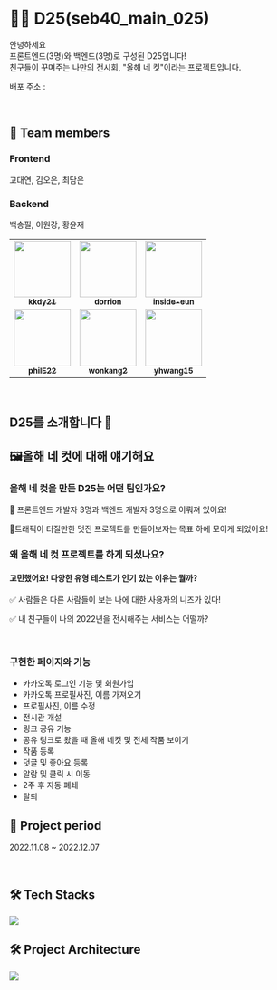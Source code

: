 # 💁🏻 D25(seb40_main_025)

안녕하세요
<br/>
프론트엔드(3명)와 백엔드(3명)로 구성된 D25입니다!
<br/>
친구들이 꾸며주는 나만의 전시회, "올해 네 컷"이라는 프로젝트입니다.

배포 주소 : 

<br/>

## 🙌 Team members

### Frontend

고대연, 김오은, 최담은
<br/>

### Backend

백승필, 이원강, 황윤재

<!-- ALL-CONTRIBUTORS-LIST:START - Do not remove or modify this section -->
<!-- prettier-ignore-start -->
<!-- markdownlint-disable -->
<table>
  <tbody>
    <tr>
      <td align="center"><a href="https://github.com/kkdy21"><img src="https://avatars.githubusercontent.com/u/64800318?v=4" width="100px;" alt=""/><br /><sub><b>
kkdy21</b></sub></a><br /></td>
    <td align="center"><a href="https://github.com/dorrion"><img src="https://avatars.githubusercontent.com/u/107591946?v=4" width="100px;" alt=""/><br /><sub><b>dorrion</b></sub></a><br /></td>
      <td align="center"><a href="https://github.com/inside-eun"><img src="https://avatars.githubusercontent.com/u/107910301?v=4" width="100px;" alt=""/><br /><sub><b>
inside-eun</b></sub></a><br /></td>
    </tr>
    <tr>
      <td align="center"><a href="https://github.com/philE22"><img src="https://avatars.githubusercontent.com/u/108053925?v=4" width="100px;" alt=""/><br /><sub><b>philE22</b></sub></a><br /></td>
      <td align="center"><a href="https://github.com/wonkang2"><img src="https://avatars.githubusercontent.com/u/108053925?v=4" width="100px;" alt=""/><br /><sub><b>wonkang2</b></sub></a><br /></td>
      <td align="center"><a href="https://github.com/yhwang15"><img src="https://avatars.githubusercontent.com/u/45654620?v=4" width="100px;" alt=""/><br /><sub><b>yhwang15</b></sub></a><br /></td>
    </tr>
  </tbody>
</table>

<!-- markdownlint-restore -->
<!-- prettier-ignore-end -->

<!-- ALL-CONTRIBUTORS-LIST:END -->

<br/>

## D25를 소개합니다 💌

## 🖼️올해 네 컷에 대해 얘기해요

### 올해 네 컷을 만든 D25는 어떤 팀인가요?
🔸 프론트엔드 개발자 3명과 백엔드 개발자 3명으로 이뤄져 있어요! 

🔸트래픽이 터질만한 멋진 프로젝트를 만들어보자는 목표 하에 모이게 되었어요!

### 왜 올해 네 컷 프로젝트를 하게 되셨나요?
#### 고민했어요! **다양한 유형 테스트가 인기 있는 이유는 뭘까?**

✅ 사람들은 다른 사람들이 보는 나에 대한 사용자의 니즈가 있다!

✅ 내 친구들이 나의 2022년을 전시해주는 서비스는 어떨까?

<br/>

### 구현한 페이지와 기능
- 카카오톡 로그인 기능 및 회원가입
- 카카오톡 프로필사진, 이름 가져오기
- 프로필사진, 이름 수정
- 전시관 개설
- 링크 공유 기능
- 공유 링크로 왔을 때 올해 네컷 및 전체 작품 보이기 
- 작품 등록
- 덧글 및 좋아요 등록
- 알람 및 클릭 시 이동
- 2주 후 자동 폐쇄
- 탈퇴

## :date: Project period
2022.11.08 ~ 2022.12.07

</br>

## 🛠 Tech Stacks
![](https://s3.us-west-2.amazonaws.com/secure.notion-static.com/18e7cfa6-0721-42cb-b638-3c1e35a61872/Untitled.png?X-Amz-Algorithm=AWS4-HMAC-SHA256&X-Amz-Content-Sha256=UNSIGNED-PAYLOAD&X-Amz-Credential=AKIAT73L2G45EIPT3X45%2F20221204%2Fus-west-2%2Fs3%2Faws4_request&X-Amz-Date=20221204T120331Z&X-Amz-Expires=86400&X-Amz-Signature=780562407143fb6669ce30644a402e9336926bcfac9439c5a6d2ee80cbcba5c6&X-Amz-SignedHeaders=host&response-content-disposition=filename%3D%22Untitled.png%22&x-id=GetObject)

## 🛠 Project Architecture
![](https://s3.us-west-2.amazonaws.com/secure.notion-static.com/6ca9c8a2-22a2-4434-91ef-08cad3588d0d/Untitled.png?X-Amz-Algorithm=AWS4-HMAC-SHA256&X-Amz-Content-Sha256=UNSIGNED-PAYLOAD&X-Amz-Credential=AKIAT73L2G45EIPT3X45%2F20221204%2Fus-west-2%2Fs3%2Faws4_request&X-Amz-Date=20221204T120601Z&X-Amz-Expires=86400&X-Amz-Signature=573445cda18bb602291e7a18ab2eb070822c218f40e5a15b62809d0c9be5040e&X-Amz-SignedHeaders=host&response-content-disposition=filename%3D%22Untitled.png%22&x-id=GetObject)

</br>

